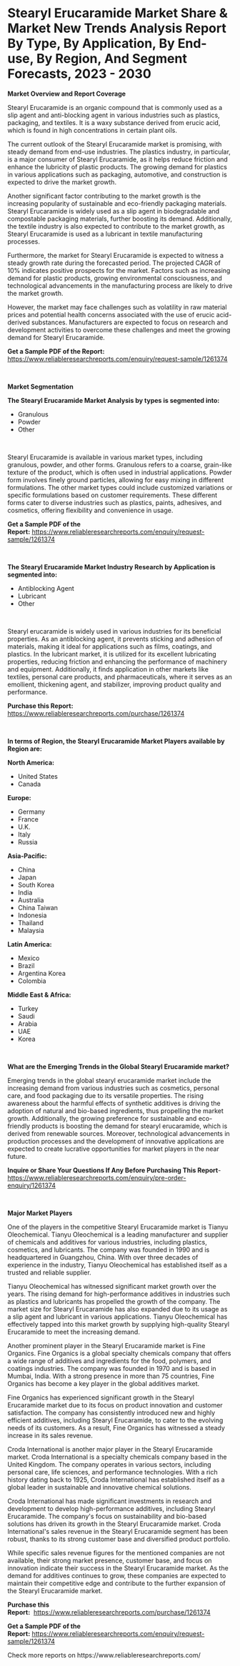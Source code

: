 <p><h1>Stearyl Erucaramide Market Share & Market New Trends Analysis Report By Type, By Application, By End-use, By Region, And Segment Forecasts, 2023 - 2030</h1></p><p><strong>Market Overview and Report Coverage</strong></p>
<p><p>Stearyl Erucaramide is an organic compound that is commonly used as a slip agent and anti-blocking agent in various industries such as plastics, packaging, and textiles. It is a waxy substance derived from erucic acid, which is found in high concentrations in certain plant oils.</p><p>The current outlook of the Stearyl Erucaramide market is promising, with steady demand from end-use industries. The plastics industry, in particular, is a major consumer of Stearyl Erucaramide, as it helps reduce friction and enhance the lubricity of plastic products. The growing demand for plastics in various applications such as packaging, automotive, and construction is expected to drive the market growth.</p><p>Another significant factor contributing to the market growth is the increasing popularity of sustainable and eco-friendly packaging materials. Stearyl Erucaramide is widely used as a slip agent in biodegradable and compostable packaging materials, further boosting its demand. Additionally, the textile industry is also expected to contribute to the market growth, as Stearyl Erucaramide is used as a lubricant in textile manufacturing processes.</p><p>Furthermore, the market for Stearyl Erucaramide is expected to witness a steady growth rate during the forecasted period. The projected CAGR of 10% indicates positive prospects for the market. Factors such as increasing demand for plastic products, growing environmental consciousness, and technological advancements in the manufacturing process are likely to drive the market growth.</p><p>However, the market may face challenges such as volatility in raw material prices and potential health concerns associated with the use of erucic acid-derived substances. Manufacturers are expected to focus on research and development activities to overcome these challenges and meet the growing demand for Stearyl Erucaramide.</p></p>
<p><strong>Get a Sample PDF of the Report:</strong> <a href="https://www.reliableresearchreports.com/enquiry/request-sample/1261374">https://www.reliableresearchreports.com/enquiry/request-sample/1261374</a></p>
<p>&nbsp;</p>
<p><strong>Market Segmentation</strong></p>
<p><strong>The Stearyl Erucaramide Market Analysis by types is segmented into:</strong></p>
<p><ul><li>Granulous</li><li>Powder</li><li>Other</li></ul></p>
<p>&nbsp;</p>
<p><p>Stearyl Erucaramide is available in various market types, including granulous, powder, and other forms. Granulous refers to a coarse, grain-like texture of the product, which is often used in industrial applications. Powder form involves finely ground particles, allowing for easy mixing in different formulations. The other market types could include customized variations or specific formulations based on customer requirements. These different forms cater to diverse industries such as plastics, paints, adhesives, and cosmetics, offering flexibility and convenience in usage.</p></p>
<p><strong>Get a Sample PDF of the Report:</strong>&nbsp;<a href="https://www.reliableresearchreports.com/enquiry/request-sample/1261374">https://www.reliableresearchreports.com/enquiry/request-sample/1261374</a></p>
<p>&nbsp;</p>
<p><strong>The Stearyl Erucaramide Market Industry Research by Application is segmented into:</strong></p>
<p><ul><li>Antiblocking Agent</li><li>Lubricant</li><li>Other</li></ul></p>
<p>&nbsp;</p>
<p><p>Stearyl erucaramide is widely used in various industries for its beneficial properties. As an antiblocking agent, it prevents sticking and adhesion of materials, making it ideal for applications such as films, coatings, and plastics. In the lubricant market, it is utilized for its excellent lubricating properties, reducing friction and enhancing the performance of machinery and equipment. Additionally, it finds application in other markets like textiles, personal care products, and pharmaceuticals, where it serves as an emollient, thickening agent, and stabilizer, improving product quality and performance.</p></p>
<p><strong>Purchase this Report:</strong>&nbsp; <a href="https://www.reliableresearchreports.com/purchase/1261374">https://www.reliableresearchreports.com/purchase/1261374</a></p>
<p>&nbsp;</p>
<p><strong>In terms of Region, the Stearyl Erucaramide Market Players available by Region are:</strong></p>
<p>
    <p> <strong> North America: </strong>
        <ul>
            <li>United States</li>
            <li>Canada</li>
        </ul>
        </p> 
    <p> <strong> Europe: </strong>
        <ul>
            <li>Germany</li>
            <li>France</li>
            <li>U.K.</li>
            <li>Italy</li>
            <li>Russia</li>
        </ul>
        </p> 
    <p> <strong> Asia-Pacific: </strong>
        <ul>
            <li>China</li>
            <li>Japan</li>
            <li>South Korea</li>
            <li>India</li>
            <li>Australia</li>
            <li>China Taiwan</li>
            <li>Indonesia</li>
            <li>Thailand</li>
            <li>Malaysia</li>
        </ul>
        </p> 
    <p> <strong> Latin America: </strong>
        <ul>
            <li>Mexico</li>
            <li>Brazil</li>
            <li>Argentina Korea</li>
            <li>Colombia</li>
        </ul>
        </p> 
    <p> <strong> Middle East & Africa: </strong>
        <ul>
            <li>Turkey</li>
            <li>Saudi</li>
            <li>Arabia</li>
            <li>UAE</li>
            <li>Korea</li>
        </ul>
    </p>
    </p>
<p>&nbsp;</p>
<p><strong>What are the Emerging Trends in the Global Stearyl Erucaramide market?</strong></p>
<p><p>Emerging trends in the global stearyl erucaramide market include the increasing demand from various industries such as cosmetics, personal care, and food packaging due to its versatile properties. The rising awareness about the harmful effects of synthetic additives is driving the adoption of natural and bio-based ingredients, thus propelling the market growth. Additionally, the growing preference for sustainable and eco-friendly products is boosting the demand for stearyl erucaramide, which is derived from renewable sources. Moreover, technological advancements in production processes and the development of innovative applications are expected to create lucrative opportunities for market players in the near future.</p></p>
<p><strong>Inquire or Share Your Questions If Any Before Purchasing This Report</strong>- <a href="https://www.reliableresearchreports.com/enquiry/pre-order-enquiry/1261374">https://www.reliableresearchreports.com/enquiry/pre-order-enquiry/1261374</a></p>
<p>&nbsp;</p>
<p><strong>Major Market Players</strong></p>
<p><p>One of the players in the competitive Stearyl Erucaramide market is Tianyu Oleochemical. Tianyu Oleochemical is a leading manufacturer and supplier of chemicals and additives for various industries, including plastics, cosmetics, and lubricants. The company was founded in 1990 and is headquartered in Guangzhou, China. With over three decades of experience in the industry, Tianyu Oleochemical has established itself as a trusted and reliable supplier.</p><p>Tianyu Oleochemical has witnessed significant market growth over the years. The rising demand for high-performance additives in industries such as plastics and lubricants has propelled the growth of the company. The market size for Stearyl Erucaramide has also expanded due to its usage as a slip agent and lubricant in various applications. Tianyu Oleochemical has effectively tapped into this market growth by supplying high-quality Stearyl Erucaramide to meet the increasing demand.</p><p>Another prominent player in the Stearyl Erucaramide market is Fine Organics. Fine Organics is a global specialty chemicals company that offers a wide range of additives and ingredients for the food, polymers, and coatings industries. The company was founded in 1970 and is based in Mumbai, India. With a strong presence in more than 75 countries, Fine Organics has become a key player in the global additives market.</p><p>Fine Organics has experienced significant growth in the Stearyl Erucaramide market due to its focus on product innovation and customer satisfaction. The company has consistently introduced new and highly efficient additives, including Stearyl Erucaramide, to cater to the evolving needs of its customers. As a result, Fine Organics has witnessed a steady increase in its sales revenue.</p><p>Croda International is another major player in the Stearyl Erucaramide market. Croda International is a specialty chemicals company based in the United Kingdom. The company operates in various sectors, including personal care, life sciences, and performance technologies. With a rich history dating back to 1925, Croda International has established itself as a global leader in sustainable and innovative chemical solutions.</p><p>Croda International has made significant investments in research and development to develop high-performance additives, including Stearyl Erucaramide. The company's focus on sustainability and bio-based solutions has driven its growth in the Stearyl Erucaramide market. Croda International's sales revenue in the Stearyl Erucaramide segment has been robust, thanks to its strong customer base and diversified product portfolio.</p><p>While specific sales revenue figures for the mentioned companies are not available, their strong market presence, customer base, and focus on innovation indicate their success in the Stearyl Erucaramide market. As the demand for additives continues to grow, these companies are expected to maintain their competitive edge and contribute to the further expansion of the Stearyl Erucaramide market.</p></p>
<p><strong>Purchase this Report:</strong>&nbsp;&nbsp;<a href="https://www.reliableresearchreports.com/purchase/1261374">https://www.reliableresearchreports.com/purchase/1261374</a></p>
<p></p>
<p><strong>Get a Sample PDF of the Report:</strong>&nbsp;<a href="https://www.reliableresearchreports.com/enquiry/request-sample/1261374">https://www.reliableresearchreports.com/enquiry/request-sample/1261374</a></p>
<p>Check more reports on https://www.reliableresearchreports.com/</p>